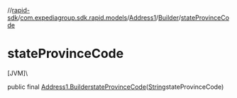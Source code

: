 //[rapid-sdk](../../../../index.md)/[com.expediagroup.sdk.rapid.models](../../index.md)/[Address1](../index.md)/[Builder](index.md)/[stateProvinceCode](state-province-code.md)

# stateProvinceCode

[JVM]\

public final [Address1.Builder](index.md)[stateProvinceCode](state-province-code.md)([String](https://docs.oracle.com/javase/8/docs/api/java/lang/String.html)stateProvinceCode)
